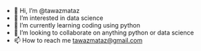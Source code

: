 - 👋 Hi, I’m @tawazmataz
- 👀 I’m interested in data science
- 🌱 I’m currently learning coding using python
- 💞️ I’m looking to collaborate on anything python or data science
- 📫 How to reach me tawazmataz@gmail.com

<!---
tawazmataz/tawazmataz is a ✨ special ✨ repository because its `README.md` (this file) appears on your GitHub profile.
You can click the Preview link to take a look at your changes.
--->
